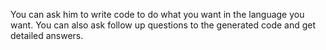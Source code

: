 You can ask him to write code to do what you want in the language you want.
You can also ask follow up questions to the generated code and get detailed answers.